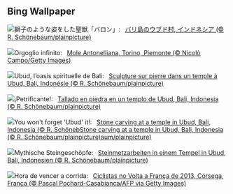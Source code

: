 ## Bing Wallpaper
![](https://www.bing.com/th?id=OHR.UbudBali_JA-JP9425870638_UHD.jpg&w=1000)獅子のような姿をした聖獣「バロン」:&nbsp;&ensp;[バリ島のウブド村, インドネシア (© R. Schönebaum/plainpicture)](https://www.bing.com/th?id=OHR.UbudBali_JA-JP9425870638_UHD.jpg)
<br><br/>
![](https://www.bing.com/th?id=OHR.PrideItalia_IT-IT3295714060_UHD.jpg&w=1000)Orgoglio infinito:&nbsp;&ensp;[Mole Antonelliana, Torino, Piemonte (© Nicolò Campo/Getty Images)](https://www.bing.com/th?id=OHR.PrideItalia_IT-IT3295714060_UHD.jpg)
<br><br/>
![](https://www.bing.com/th?id=OHR.UbudBali_FR-FR6392717738_UHD.jpg&w=1000)Ubud, l’oasis spirituelle de Bali:&nbsp;&ensp;[Sculpture sur pierre dans un temple à Ubud, Bali, Indonésie (© R. Schönebaum/plainpicture)](https://www.bing.com/th?id=OHR.UbudBali_FR-FR6392717738_UHD.jpg)
<br><br/>
![](https://www.bing.com/th?id=OHR.UbudBali_ES-ES5927593831_UHD.jpg&w=1000)¡Petrificante!:&nbsp;&ensp;[Tallado en piedra en un templo de Ubud, Bali, Indonesia (© R. Schönebaum/plainpicture)](https://www.bing.com/th?id=OHR.UbudBali_ES-ES5927593831_UHD.jpg)
<br><br/>
![](https://www.bing.com/th?id=OHR.UbudBali_EN-GB2185347114_UHD.jpg&w=1000)You won't forget 'Ubud' it!:&nbsp;&ensp;[Stone carving at a temple in Ubud, Bali, Indonesia (© R. SchönebStone carving at a temple in Ubud, Bali, Indonesia (© R. Schönebaum/plainpicture)aum/plainpicture)](https://www.bing.com/th?id=OHR.UbudBali_EN-GB2185347114_UHD.jpg)
<br><br/>
![](https://www.bing.com/th?id=OHR.UbudBali_DE-DE9291119795_UHD.jpg&w=1000)Mythische Steingeschöpfe:&nbsp;&ensp;[Steinmetzarbeiten in einem Tempel in Ubud, Bali, Indonesien (© R. Schönebaum/plainpicture)](https://www.bing.com/th?id=OHR.UbudBali_DE-DE9291119795_UHD.jpg)
<br><br/>
![](https://www.bing.com/th?id=OHR.TourCorsica_PT-BR5751262525_UHD.jpg&w=1000)Hora de vencer a corrida:&nbsp;&ensp;[Ciclistas no Volta a França de 2013, Córsega, França (© Pascal Pochard-Casabianca/AFP via Getty Images)](https://www.bing.com/th?id=OHR.TourCorsica_PT-BR5751262525_UHD.jpg)
<br><br/>

